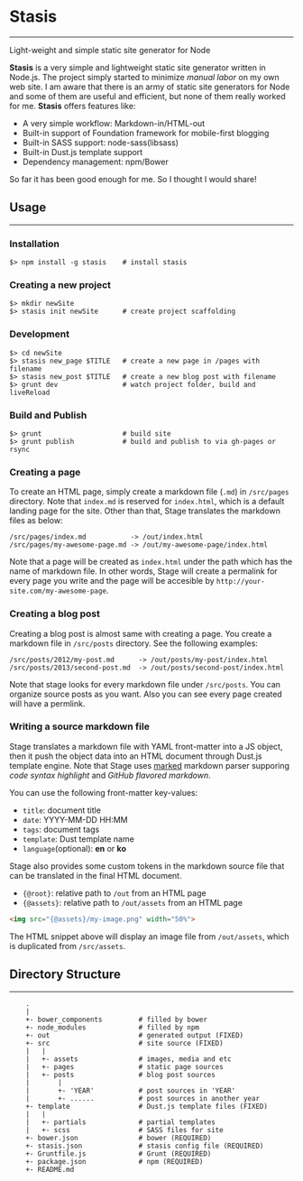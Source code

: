 # Stasis
---
Light-weight and simple static site generator for Node

__Stasis__ is a very simple and lightweight static site generator written in Node.js. The project simply started to minimize _manual labor_ on my own web site. I am aware that there is an army of static site generators for Node and some of them are useful and efficient, but none of them really worked for me. __Stasis__ offers features like:

- A very simple workflow: Markdown-in/HTML-out
- Built-in support of Foundation framework for mobile-first blogging
- Built-in SASS support: node-sass(libsass)
- Built-in Dust.js template support
- Dependency management: npm/Bower

So far it has been good enough for me. So I thought I would share!


## Usage
---
    
### Installation
    $> npm install -g stasis    # install stasis

### Creating a new project
    $> mkdir newSite
    $> stasis init newSite      # create project scaffolding

### Development
    $> cd newSite
    $> stasis new_page $TITLE   # create a new page in /pages with filename
    $> stasis new_post $TITLE   # create a new blog post with filename
    $> grunt dev                # watch project folder, build and liveReload

### Build and Publish
    $> grunt                    # build site
    $> grunt publish            # build and publish to via gh-pages or rsync

### Creating a page
To create an HTML page, simply create a markdown file (`.md`) in `/src/pages` directory. Note that `index.md` is reserved for `index.html`, which is a default landing page for the site. Other than that, Stage translates the markdown files as below:

    /src/pages/index.md           -> /out/index.html
    /src/pages/my-awesome-page.md -> /out/my-awesome-page/index.html

Note that a page will be created as `index.html` under the path which has the name of markdown file. In other words, Stage will create a permalink for every page you write and the page will be accesible by `http://your-site.com/my-awesome-page`.

### Creating a blog post
Creating a blog post is almost same with creating a page. You create a markdown file in `/src/posts` directory. See the following examples:

    /src/posts/2012/my-post.md      -> /out/posts/my-post/index.html
    /src/posts/2013/second-post.md  -> /out/posts/second-post/index.html

Note that stage looks for every markdown file under `/src/posts`. You can organize source posts as you want. Also you can see every page created will have a permlink.

### Writing a source markdown file
Stage translates a markdown file with YAML front-matter into a JS object, then it push the object data into an HTML document through Dust.js template engine. Note that Stage uses [marked](https://github.com/chjj/marked) markdown parser supporing _code syntax highlight_ and _GitHub flavored markdown_.

You can use the following front-matter key-values:
- `title`: document title
- `date`: YYYY-MM-DD HH:MM
- `tags`: document tags
- `template`: Dust template name
- `language`(optional): __en__ or __ko__ 

Stage also provides some custom tokens in the markdown source file that can be translated in the final HTML document.
- `{@root}`: relative path to `/out` from an HTML page
- `{@assets}`: relative path to `/out/assets` from an HTML page

```html
<img src="{@assets}/my-image.png" width="50%">
```

The HTML snippet above will display an image file from `/out/assets`, which is duplicated from `/src/assets`.


## Directory Structure
---

        .
        |
        +- bower_components         # filled by bower
        +- node_modules             # filled by npm
        +- out                      # generated output (FIXED)
        +- src                      # site source (FIXED)
        |   |
        |   +- assets               # images, media and etc
        |   +- pages                # static page sources
        |   +- posts                # blog post sources
        |       |
        |       +- 'YEAR'           # post sources in 'YEAR'
        |       +- ......           # post sources in another year
        +- template                 # Dust.js template files (FIXED)
        |   |
        |   +- partials             # partial templates
        |   +- scss                 # SASS files for site
        +- bower.json               # bower (REQUIRED)
        +- stasis.json              # stasis config file (REQUIRED)
        +- Gruntfile.js             # Grunt (REQUIRED)
        +- package.json             # npm (REQUIRED)
        +- README.md

